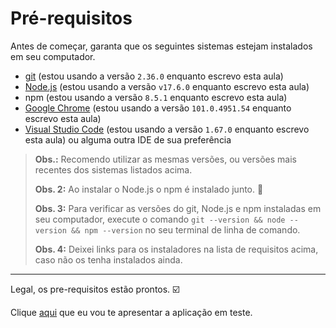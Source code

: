 # Pré-requisitos

Antes de começar, garanta que os seguintes sistemas estejam instalados em seu computador.

- [git](https://git-scm.com/) (estou usando a versão `2.36.0` enquanto escrevo esta aula)
- [Node.js](https://nodejs.org/en/) (estou usando a versão `v17.6.0` enquanto escrevo esta aula)
- npm (estou usando a versão `8.5.1` enquanto escrevo esta aula)
- [Google Chrome](https://www.google.com/intl/pt_br/chrome/) (estou usando a versão `101.0.4951.54` enquanto escrevo esta aula)
- [Visual Studio Code](https://code.visualstudio.com/) (estou usando a versão `1.67.0` enquanto escrevo esta aula) ou alguma outra IDE de sua preferência

> **Obs.:** Recomendo utilizar as mesmas versões, ou versões mais recentes dos sistemas listados acima.
>
> **Obs. 2:** Ao instalar o Node.js o npm é instalado junto. 🎉
>
> **Obs. 3:** Para verificar as versões do git, Node.js e npm instaladas em seu computador, execute o comando `git --version && node --version && npm --version` no seu terminal de linha de comando.
>
> **Obs. 4:** Deixei links para os instaladores na lista de requisitos acima, caso não os tenha instalados ainda.

___

Legal, os pre-requisitos estão prontos. ☑️

Clique [aqui](./_the-app_.md) que eu vou te apresentar a aplicação em teste.
